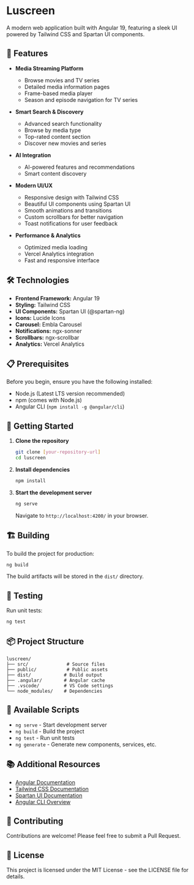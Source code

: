# Luscreen

A modern web application built with Angular 19, featuring a sleek UI powered by Tailwind CSS and Spartan UI components.

## 🚀 Features

- **Media Streaming Platform**
  - Browse movies and TV series
  - Detailed media information pages
  - Frame-based media player
  - Season and episode navigation for TV series

- **Smart Search & Discovery**
  - Advanced search functionality
  - Browse by media type
  - Top-rated content section
  - Discover new movies and series

- **AI Integration**
  - AI-powered features and recommendations
  - Smart content discovery

- **Modern UI/UX**
  - Responsive design with Tailwind CSS
  - Beautiful UI components using Spartan UI
  - Smooth animations and transitions
  - Custom scrollbars for better navigation
  - Toast notifications for user feedback

- **Performance & Analytics**
  - Optimized media loading
  - Vercel Analytics integration
  - Fast and responsive interface

## 🛠️ Technologies

- **Frontend Framework:** Angular 19
- **Styling:** Tailwind CSS
- **UI Components:** Spartan UI (@spartan-ng)
- **Icons:** Lucide Icons
- **Carousel:** Embla Carousel
- **Notifications:** ngx-sonner
- **Scrollbars:** ngx-scrollbar
- **Analytics:** Vercel Analytics

## 📋 Prerequisites

Before you begin, ensure you have the following installed:
- Node.js (Latest LTS version recommended)
- npm (comes with Node.js)
- Angular CLI (`npm install -g @angular/cli`)

## 🚀 Getting Started

1. **Clone the repository**
   ```bash
   git clone [your-repository-url]
   cd luscreen
   ```

2. **Install dependencies**
   ```bash
   npm install
   ```

3. **Start the development server**
   ```bash
   ng serve
   ```
   Navigate to `http://localhost:4200/` in your browser.

## 🏗️ Building

To build the project for production:
```bash
ng build
```
The build artifacts will be stored in the `dist/` directory.

## 🧪 Testing

Run unit tests:
```bash
ng test
```

## 📦 Project Structure

```
luscreen/
├── src/              # Source files
├── public/           # Public assets
├── dist/            # Build output
├── .angular/        # Angular cache
├── .vscode/         # VS Code settings
└── node_modules/    # Dependencies
```

## 🔧 Available Scripts

- `ng serve` - Start development server
- `ng build` - Build the project
- `ng test` - Run unit tests
- `ng generate` - Generate new components, services, etc.

## 📚 Additional Resources

- [Angular Documentation](https://angular.dev)
- [Tailwind CSS Documentation](https://tailwindcss.com/docs)
- [Spartan UI Documentation](https://spartan.ng)
- [Angular CLI Overview](https://angular.dev/tools/cli)

## 🤝 Contributing

Contributions are welcome! Please feel free to submit a Pull Request.

## 📝 License

This project is licensed under the MIT License - see the LICENSE file for details.

